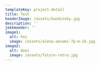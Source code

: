 ```yaml
---
templateKey: project-detail
title: Test
headerImage: /assets/kandinsky.jpg
description: ''
jekkmoeder: ''
image1:
  alt: hoi
  image: /assets/alena-aenami-7p-m-1k.jpg
image2:
  alt: doei
  image: /assets/future-retro.jpg
---
```


